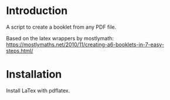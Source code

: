 # Introduction
A script to create a booklet from any PDF file.

Based on the latex wrappers by mostlymath:
https://mostlymaths.net/2010/11/creating-a6-booklets-in-7-easy-steps.html/

# Installation
Install LaTex with pdflatex.


